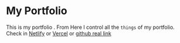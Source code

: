 # My Portfolio

This is my portfolio . From Here I control all the `things` of my portfolio.
Check in [Netlify](https://mahtamun.netlify.app) or [Vercel](https://mahtamun.vercel.app) or [github real link ](https://mahtamun-hoque-fahim.github.io)
